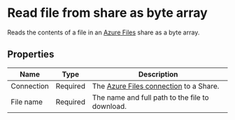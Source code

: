 # Read file from share as byte array

Reads the contents of a file in an [Azure Files](https://azure.microsoft.com/en-us/products/storage/files) share as a byte array.

## Properties

| Name       | Type     | Description                                                              |
| ---------- | -------- | ------------------------------------------------------------------------ |
| Connection | Required | The [Azure Files connection](./connecting-to-azure-files.md) to a Share. |
| File name  | Required | The name and full path to the file to download.                          |
